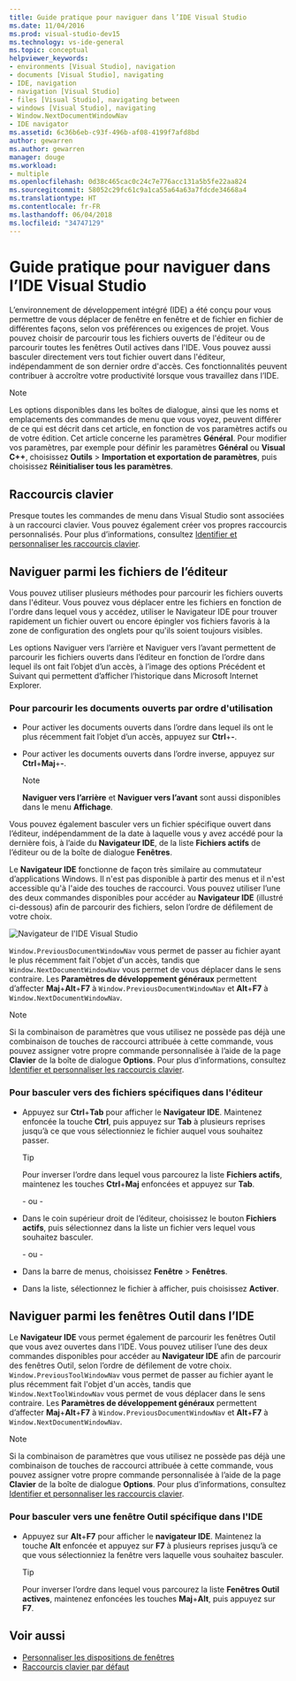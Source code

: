 ```yaml
---
title: Guide pratique pour naviguer dans l’IDE Visual Studio
ms.date: 11/04/2016
ms.prod: visual-studio-dev15
ms.technology: vs-ide-general
ms.topic: conceptual
helpviewer_keywords:
- environments [Visual Studio], navigation
- documents [Visual Studio], navigating
- IDE, navigation
- navigation [Visual Studio]
- files [Visual Studio], navigating between
- windows [Visual Studio], navigating
- Window.NextDocumentWindowNav
- IDE navigator
ms.assetid: 6c36b6eb-c93f-496b-af08-4199f7afd8bd
author: gewarren
ms.author: gewarren
manager: douge
ms.workload:
- multiple
ms.openlocfilehash: 0d38c465cac0c24c7e776acc131a5b5fe22aa824
ms.sourcegitcommit: 58052c29fc61c9a1ca55a64a63a7fdcde34668a4
ms.translationtype: HT
ms.contentlocale: fr-FR
ms.lasthandoff: 06/04/2018
ms.locfileid: "34747129"
---
```

# <a name="how-to-move-around-in-the-visual-studio-ide"></a>Guide pratique pour naviguer dans l’IDE Visual Studio

L’environnement de développement intégré (IDE) a été conçu pour vous permettre de vous déplacer de fenêtre en fenêtre et de fichier en fichier de différentes façons, selon vos préférences ou exigences de projet. Vous pouvez choisir de parcourir tous les fichiers ouverts de l'éditeur ou de parcourir toutes les fenêtres Outil actives dans l'IDE. Vous pouvez aussi basculer directement vers tout fichier ouvert dans l'éditeur, indépendamment de son dernier ordre d'accès. Ces fonctionnalités peuvent contribuer à accroître votre productivité lorsque vous travaillez dans l’IDE.

> [!NOTE]
> Les options disponibles dans les boîtes de dialogue, ainsi que les noms et emplacements des commandes de menu que vous voyez, peuvent différer de ce qui est décrit dans cet article, en fonction de vos paramètres actifs ou de votre édition. Cet article concerne les paramètres **Général**. Pour modifier vos paramètres, par exemple pour définir les paramètres **Général** ou **Visual C++**, choisissez **Outils** > **Importation et exportation de paramètres**, puis choisissez **Réinitialiser tous les paramètres**.

## <a name="keyboard-shortcuts"></a>Raccourcis clavier

Presque toutes les commandes de menu dans Visual Studio sont associées à un raccourci clavier. Vous pouvez également créer vos propres raccourcis personnalisés. Pour plus d’informations, consultez [Identifier et personnaliser les raccourcis clavier](../ide/identifying-and-customizing-keyboard-shortcuts-in-visual-studio.md).

## <a name="navigate-among-files-in-the-editor"></a>Naviguer parmi les fichiers de l’éditeur

Vous pouvez utiliser plusieurs méthodes pour parcourir les fichiers ouverts dans l'éditeur. Vous pouvez vous déplacer entre les fichiers en fonction de l'ordre dans lequel vous y accédez, utiliser le Navigateur IDE pour trouver rapidement un fichier ouvert ou encore épingler vos fichiers favoris à la zone de configuration des onglets pour qu'ils soient toujours visibles.

Les options Naviguer vers l’arrière et Naviguer vers l’avant permettent de parcourir les fichiers ouverts dans l’éditeur en fonction de l’ordre dans lequel ils ont fait l’objet d’un accès, à l’image des options Précédent et Suivant qui permettent d’afficher l’historique dans Microsoft Internet Explorer.

### <a name="to-move-through-open-files-in-order-of-use"></a>Pour parcourir les documents ouverts par ordre d'utilisation

-   Pour activer les documents ouverts dans l’ordre dans lequel ils ont le plus récemment fait l’objet d’un accès, appuyez sur **Ctrl**+**-**.

-   Pour activer les documents ouverts dans l’ordre inverse, appuyez sur **Ctrl**+**Maj**+**-**.

    > [!NOTE]
    > **Naviguer vers l’arrière** et **Naviguer vers l’avant** sont aussi disponibles dans le menu **Affichage**.

Vous pouvez également basculer vers un fichier spécifique ouvert dans l’éditeur, indépendamment de la date à laquelle vous y avez accédé pour la dernière fois, à l’aide du **Navigateur IDE**, de la liste **Fichiers actifs** de l’éditeur ou de la boîte de dialogue **Fenêtres**.

Le **Navigateur IDE** fonctionne de façon très similaire au commutateur d’applications Windows. Il n'est pas disponible à partir des menus et il n'est accessible qu'à l'aide des touches de raccourci. Vous pouvez utiliser l’une des deux commandes disponibles pour accéder au **Navigateur IDE** (illustré ci-dessous) afin de parcourir des fichiers, selon l’ordre de défilement de votre choix.

![Navigateur de l'IDE Visual Studio](../ide/media/vs2015_ide_navigator.png)

`Window.PreviousDocumentWindowNav` vous permet de passer au fichier ayant le plus récemment fait l'objet d'un accès, tandis que `Window.NextDocumentWindowNav` vous permet de vous déplacer dans le sens contraire. Les **Paramètres de développement généraux** permettent d’affecter **Maj**+**Alt**+**F7** à `Window.PreviousDocumentWindowNav` et **Alt**+**F7** à `Window.NextDocumentWindowNav`.

> [!NOTE]
> Si la combinaison de paramètres que vous utilisez ne possède pas déjà une combinaison de touches de raccourci attribuée à cette commande, vous pouvez assigner votre propre commande personnalisée à l’aide de la page **Clavier** de la boîte de dialogue **Options**. Pour plus d’informations, consultez [Identifier et personnaliser les raccourcis clavier](../ide/identifying-and-customizing-keyboard-shortcuts-in-visual-studio.md).

### <a name="to-switch-to-specific-files-in-the-editor"></a>Pour basculer vers des fichiers spécifiques dans l'éditeur

-   Appuyez sur **Ctrl**+**Tab** pour afficher le **Navigateur IDE**. Maintenez enfoncée la touche **Ctrl**, puis appuyez sur **Tab** à plusieurs reprises jusqu’à ce que vous sélectionniez le fichier auquel vous souhaitez passer.

    > [!TIP]
    > Pour inverser l’ordre dans lequel vous parcourez la liste **Fichiers actifs**, maintenez les touches **Ctrl**+**Maj** enfoncées et appuyez sur **Tab**.

    \- ou -

-   Dans le coin supérieur droit de l’éditeur, choisissez le bouton **Fichiers actifs**, puis sélectionnez dans la liste un fichier vers lequel vous souhaitez basculer.

    \- ou -

-   Dans la barre de menus, choisissez **Fenêtre** > **Fenêtres**.

-   Dans la liste, sélectionnez le fichier à afficher, puis choisissez **Activer**.

## <a name="navigate-among-tool-windows-in-the-ide"></a>Naviguer parmi les fenêtres Outil dans l’IDE

Le **Navigateur IDE** vous permet également de parcourir les fenêtres Outil que vous avez ouvertes dans l’IDE. Vous pouvez utiliser l’une des deux commandes disponibles pour accéder au **Navigateur IDE** afin de parcourir des fenêtres Outil, selon l’ordre de défilement de votre choix. `Window.PreviousToolWindowNav` vous permet de passer au fichier ayant le plus récemment fait l'objet d'un accès, tandis que `Window.NextToolWindowNav` vous permet de vous déplacer dans le sens contraire. Les **Paramètres de développement généraux** permettent d’affecter **Maj**+**Alt**+**F7** à `Window.PreviousDocumentWindowNav` et **Alt**+**F7** à `Window.NextDocumentWindowNav`.

> [!NOTE]
> Si la combinaison de paramètres que vous utilisez ne possède pas déjà une combinaison de touches de raccourci attribuée à cette commande, vous pouvez assigner votre propre commande personnalisée à l’aide de la page **Clavier** de la boîte de dialogue **Options**. Pour plus d’informations, consultez [Identifier et personnaliser les raccourcis clavier](../ide/identifying-and-customizing-keyboard-shortcuts-in-visual-studio.md).

### <a name="to-switch-to-a-specific-tool-window-in-the-ide"></a>Pour basculer vers une fenêtre Outil spécifique dans l'IDE

-   Appuyez sur **Alt**+**F7** pour afficher le **navigateur IDE**. Maintenez la touche **Alt** enfoncée et appuyez sur **F7** à plusieurs reprises jusqu’à ce que vous sélectionniez la fenêtre vers laquelle vous souhaitez basculer.

    > [!TIP]
    > Pour inverser l’ordre dans lequel vous parcourez la liste **Fenêtres Outil actives**, maintenez enfoncées les touches **Maj**+**Alt**, puis appuyez sur **F7**.

## <a name="see-also"></a>Voir aussi

- [Personnaliser les dispositions de fenêtres](../ide/customizing-window-layouts-in-visual-studio.md)
- [Raccourcis clavier par défaut](../ide/default-keyboard-shortcuts-in-visual-studio.md)